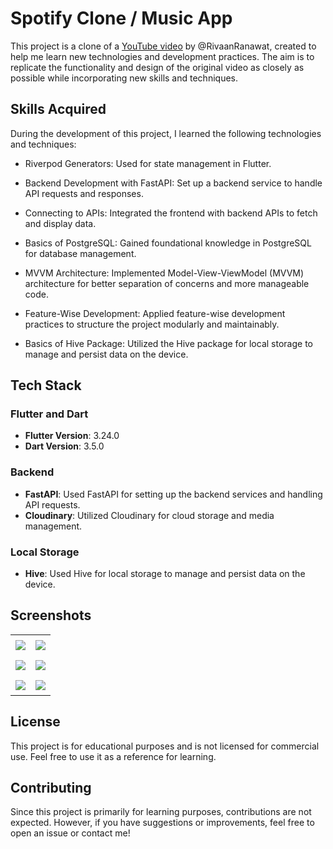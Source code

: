 # Spotify Clone / Music App

This project is a clone of a [YouTube video](https://www.youtube.com/watch?v=CWvlOU2Y3Ik) by @RivaanRanawat, created to help me learn new technologies and development practices. The aim is to replicate the functionality and design of the original video as closely as possible while incorporating new skills and techniques.

## Skills Acquired

During the development of this project, I learned the following technologies and techniques:

- Riverpod Generators: Used for state management in Flutter.

- Backend Development with FastAPI: Set up a backend service to handle API requests and responses.

- Connecting to APIs: Integrated the frontend with backend APIs to fetch and display data.

- Basics of PostgreSQL: Gained foundational knowledge in PostgreSQL for database management.

- MVVM Architecture: Implemented Model-View-ViewModel (MVVM) architecture for better separation of concerns and more manageable code.

- Feature-Wise Development: Applied feature-wise development practices to structure the project modularly and maintainably.

- Basics of Hive Package: Utilized the Hive package for local storage to manage and persist data on the device.

## Tech Stack

### Flutter and Dart

- **Flutter Version**: 3.24.0
- **Dart Version**: 3.5.0

### Backend

- **FastAPI**: Used FastAPI for setting up the backend services and handling API requests.
- **Cloudinary**: Utilized Cloudinary for cloud storage and media management.

### Local Storage

- **Hive**: Used Hive for local storage to manage and persist data on the device.

## Screenshots

<table style="border-collapse: collapse; border: none; width: 100%;">
    <tr>
        <td style="border: none; padding: 8px; text-align: left;"> <img src="https://github.com/aalperen-dev/spotify/blob/main/project_screenshots/signup_screen.png"></td >
        <td style="border: none; padding: 8px; text-align: left;"> <img src="https://github.com/aalperen-dev/spotify/blob/main/project_screenshots/signin_screen.png"> </td>
    </tr>
    <tr>
        <td style="border: none; padding: 8px; text-align: left;"> <img src="https://github.com/aalperen-dev/spotify/blob/main/project_screenshots/home_screen.png"></td >
        <td style="border: none; padding: 8px; text-align: left;"> <img src="https://github.com/aalperen-dev/spotify/blob/main/project_screenshots/library_screen.png"> </td>
    </tr>
    <tr>
        <td style="border: none; padding: 8px; text-align: left;"> <img src="https://github.com/aalperen-dev/spotify/blob/main/project_screenshots/upload_song_screen.png"></td >
        <td style="border: none; padding: 8px; text-align: left;"> <img src="https://github.com/aalperen-dev/spotify/blob/main/project_screenshots/music_player.png"> </td>
    </tr>
</table>

## License

This project is for educational purposes and is not licensed for commercial use. Feel free to use it as a reference for learning.

## Contributing

Since this project is primarily for learning purposes, contributions are not expected. However, if you have suggestions or improvements, feel free to open an issue or contact me!
